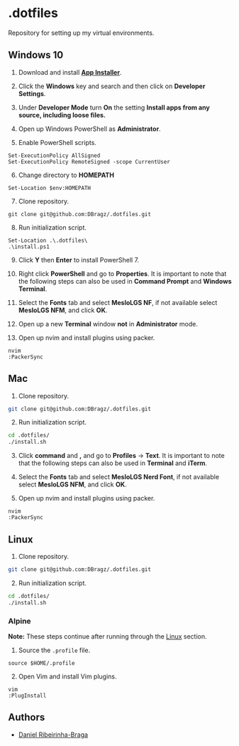 # .dotfiles

Repository for setting up my virtual environments.

## Windows 10

1. Download and install [**App Installer**](https://apps.microsoft.com/store/detail/app-installer/9NBLGGH4NNS1?hl=en-us&gl=us).

2. Click the **Windows** key and search and then click on **Developer Settings**.

3. Under **Developer Mode** turn **On** the setting **Install apps from any source, including loose files.**

4. Open up Windows PowerShell as **Administrator**.

5. Enable PowerShell scripts.

```pwsh
Set-ExecutionPolicy AllSigned
Set-ExecutionPolicy RemoteSigned -scope CurrentUser
```
6. Change directory to **HOMEPATH**

```pwsh
Set-Location $env:HOMEPATH
```

7. Clone repository.

```pwsh
git clone git@github.com:DBragz/.dotfiles.git
```

8. Run initialization script.

```pwsh
Set-Location .\.dotfiles\
.\install.ps1
```

9. Click **Y** then **Enter** to install PowerShell 7.

10. Right click **PowerShell** and go to **Properties**. It is important to note that the following steps can also be used in **Command Prompt** and **Windows Terminal**.

11. Select the **Fonts** tab and select **MesloLGS NF**, if not available select **MesloLGS NFM**, and click **OK**.

12. Open up a new **Terminal** window **not** in **Administrator** mode.

13. Open up nvim and install plugins using packer.

```pwsh
nvim
:PackerSync
```

## Mac

1. Clone repository.

```zsh
git clone git@github.com:DBragz/.dotfiles.git
```

2. Run initialization script.

```zsh
cd .dotfiles/
./install.sh
```

3. Click **command** and **,** and go to **Profiles** -> **Text**. It is important to note that the following steps can also be used in **Terminal** and **iTerm**.

4. Select the **Fonts** tab and select **MesloLGS Nerd Font**, if not available select **MesloLGS NFM**, and click **OK**.

5. Open up nvim and install plugins using packer.

```pwsh
nvim
:PackerSync
```

## Linux

1. Clone repository.

```sh
git clone git@github.com:DBragz/.dotfiles.git
```

2. Run initialization script.

```sh
cd .dotfiles/
./install.sh
```

### Alpine

**Note:** These steps continue after running through the [Linux](https://github.com/DBragz/.dotfiles#linux) section.

1. Source the `.profile` file.  

```ash
source $HOME/.profile
```

2. Open Vim and install Vim plugins.


```ash
vim
:PlugInstall
```

## Authors

- [Daniel Ribeirinha-Braga](https://github.com/DBragz)

